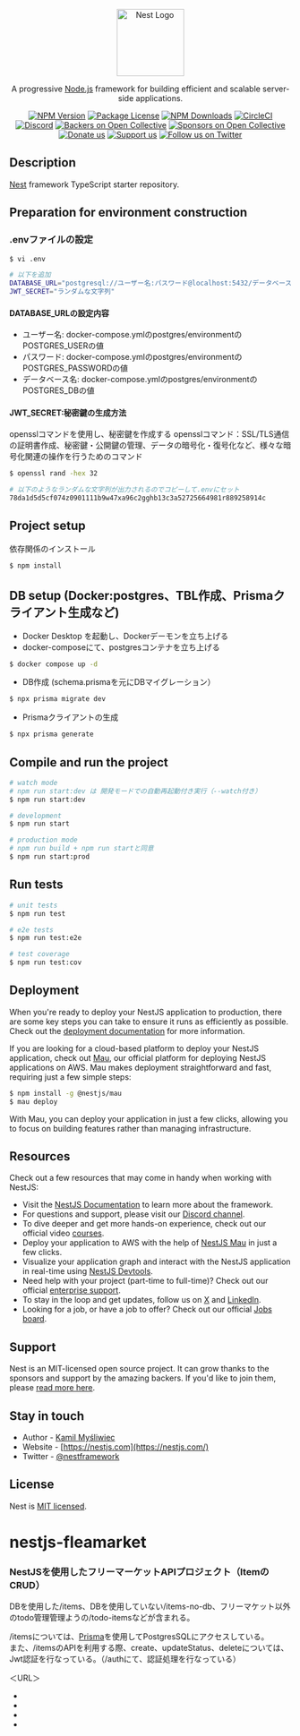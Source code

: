 <p align="center">
  <a href="http://nestjs.com/" target="blank"><img src="https://nestjs.com/img/logo-small.svg" width="120" alt="Nest Logo" /></a>
</p>

[circleci-image]: https://img.shields.io/circleci/build/github/nestjs/nest/master?token=abc123def456
[circleci-url]: https://circleci.com/gh/nestjs/nest

  <p align="center">A progressive <a href="http://nodejs.org" target="_blank">Node.js</a> framework for building efficient and scalable server-side applications.</p>
    <p align="center">
<a href="https://www.npmjs.com/~nestjscore" target="_blank"><img src="https://img.shields.io/npm/v/@nestjs/core.svg" alt="NPM Version" /></a>
<a href="https://www.npmjs.com/~nestjscore" target="_blank"><img src="https://img.shields.io/npm/l/@nestjs/core.svg" alt="Package License" /></a>
<a href="https://www.npmjs.com/~nestjscore" target="_blank"><img src="https://img.shields.io/npm/dm/@nestjs/common.svg" alt="NPM Downloads" /></a>
<a href="https://circleci.com/gh/nestjs/nest" target="_blank"><img src="https://img.shields.io/circleci/build/github/nestjs/nest/master" alt="CircleCI" /></a>
<a href="https://discord.gg/G7Qnnhy" target="_blank"><img src="https://img.shields.io/badge/discord-online-brightgreen.svg" alt="Discord"/></a>
<a href="https://opencollective.com/nest#backer" target="_blank"><img src="https://opencollective.com/nest/backers/badge.svg" alt="Backers on Open Collective" /></a>
<a href="https://opencollective.com/nest#sponsor" target="_blank"><img src="https://opencollective.com/nest/sponsors/badge.svg" alt="Sponsors on Open Collective" /></a>
  <a href="https://paypal.me/kamilmysliwiec" target="_blank"><img src="https://img.shields.io/badge/Donate-PayPal-ff3f59.svg" alt="Donate us"/></a>
    <a href="https://opencollective.com/nest#sponsor"  target="_blank"><img src="https://img.shields.io/badge/Support%20us-Open%20Collective-41B883.svg" alt="Support us"></a>
  <a href="https://twitter.com/nestframework" target="_blank"><img src="https://img.shields.io/twitter/follow/nestframework.svg?style=social&label=Follow" alt="Follow us on Twitter"></a>
</p>
  <!--[![Backers on Open Collective](https://opencollective.com/nest/backers/badge.svg)](https://opencollective.com/nest#backer)
  [![Sponsors on Open Collective](https://opencollective.com/nest/sponsors/badge.svg)](https://opencollective.com/nest#sponsor)-->

## Description

[Nest](https://github.com/nestjs/nest) framework TypeScript starter repository.

## Preparation for environment construction 
### .envファイルの設定

```bash
$ vi .env

# 以下を追加
DATABASE_URL="postgresql://ユーザー名:パスワード@localhost:5432/データベース名"
JWT_SECRET="ランダムな文字列"
```

#### DATABASE_URLの設定内容
- ユーザー名: docker-compose.ymlのpostgres/environmentのPOSTGRES_USERの値
- パスワード: docker-compose.ymlのpostgres/environmentのPOSTGRES_PASSWORDの値
- データベース名: docker-compose.ymlのpostgres/environmentのPOSTGRES_DBの値

#### JWT_SECRET:秘密鍵の生成方法
opensslコマンドを使用し、秘密鍵を作成する
opensslコマンド：SSL/TLS通信の証明書作成、秘密鍵・公開鍵の管理、データの暗号化・復号化など、様々な暗号化関連の操作を行うためのコマンド

```bash
$ openssl rand -hex 32

# 以下のようなランダムな文字列が出力されるのでコピーして.envにセット
78da1d5d5cf074z0901111b9w47xa96c2gghb13c3a52725664981r889258914c
```

## Project setup
依存関係のインストール

```bash
$ npm install
```

## DB setup (Docker:postgres、TBL作成、Prismaクライアント生成など)
- Docker Desktop を起動し、Dockerデーモンを立ち上げる
- docker-composeにて、postgresコンテナを立ち上げる
```bash
$ docker compose up -d
```
- DB作成 (schema.prismaを元にDBマイグレーション）
```bash
$ npx prisma migrate dev
```
- Prismaクライアントの生成
```bash
$ npx prisma generate
```

## Compile and run the project

```bash
# watch mode
# npm run start:dev は 開発モードでの自動再起動付き実行（--watch付き）
$ npm run start:dev

# development
$ npm run start

# production mode
# npm run build + npm run startと同意
$ npm run start:prod
```

## Run tests

```bash
# unit tests
$ npm run test

# e2e tests
$ npm run test:e2e

# test coverage
$ npm run test:cov
```

## Deployment

When you're ready to deploy your NestJS application to production, there are some key steps you can take to ensure it runs as efficiently as possible. Check out the [deployment documentation](https://docs.nestjs.com/deployment) for more information.

If you are looking for a cloud-based platform to deploy your NestJS application, check out [Mau](https://mau.nestjs.com), our official platform for deploying NestJS applications on AWS. Mau makes deployment straightforward and fast, requiring just a few simple steps:

```bash
$ npm install -g @nestjs/mau
$ mau deploy
```

With Mau, you can deploy your application in just a few clicks, allowing you to focus on building features rather than managing infrastructure.

## Resources

Check out a few resources that may come in handy when working with NestJS:

- Visit the [NestJS Documentation](https://docs.nestjs.com) to learn more about the framework.
- For questions and support, please visit our [Discord channel](https://discord.gg/G7Qnnhy).
- To dive deeper and get more hands-on experience, check out our official video [courses](https://courses.nestjs.com/).
- Deploy your application to AWS with the help of [NestJS Mau](https://mau.nestjs.com) in just a few clicks.
- Visualize your application graph and interact with the NestJS application in real-time using [NestJS Devtools](https://devtools.nestjs.com).
- Need help with your project (part-time to full-time)? Check out our official [enterprise support](https://enterprise.nestjs.com).
- To stay in the loop and get updates, follow us on [X](https://x.com/nestframework) and [LinkedIn](https://linkedin.com/company/nestjs).
- Looking for a job, or have a job to offer? Check out our official [Jobs board](https://jobs.nestjs.com).

## Support

Nest is an MIT-licensed open source project. It can grow thanks to the sponsors and support by the amazing backers. If you'd like to join them, please [read more here](https://docs.nestjs.com/support).

## Stay in touch

- Author - [Kamil Myśliwiec](https://twitter.com/kammysliwiec)
- Website - [https://nestjs.com](https://nestjs.com/)
- Twitter - [@nestframework](https://twitter.com/nestframework)

## License

Nest is [MIT licensed](https://github.com/nestjs/nest/blob/master/LICENSE).

# nestjs-fleamarket

### NestJSを使用したフリーマーケットAPIプロジェクト（ItemのCRUD）

DBを使用した/items、DBを使用していない/items-no-db、フリーマケット以外のtodo管理管理ようの/todo-itemsなどが含まれる。

/itemsについては、[Prisma](https://www.prisma.io/docs/orm)を使用してPostgresSQLにアクセスしている。  
また、/itemsのAPIを利用する際、create、updateStatus、deleteについては、Jwt認証を行なっている。（/authにて、認証処理を行なっている）

＜URL＞

-
-
-
-
